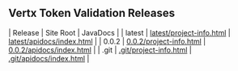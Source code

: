 ## Vertx Token Validation Releases

| Release | Site Root | JavaDocs |
| latest | [latest/project-info.html](https://Yaytay.github.io/jwt-validator-vertx/latest/project-info.html) | [latest/apidocs/index.html](https://Yaytay.github.io/jwt-validator-vertx/latest/apidocs/index.html) | 
| 0.0.2 | [0.0.2/project-info.html](https://Yaytay.github.io/jwt-validator-vertx/0.0.2/project-info.html) | [0.0.2/apidocs/index.html](https://Yaytay.github.io/jwt-validator-vertx/0.0.2/apidocs/index.html) | 
| .git | [.git/project-info.html](https://Yaytay.github.io/jwt-validator-vertx/.git/project-info.html) | [.git/apidocs/index.html](https://Yaytay.github.io/jwt-validator-vertx/.git/apidocs/index.html) | 
